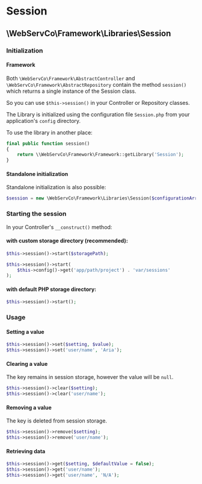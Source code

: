 # Session

## \WebServCo\Framework\Libraries\Session

### Initialization

#### Framework

Both `\WebServCo\Framework\AbstractController` and `\WebServCo\Framework\AbstractRepository` contain the method `session()` which returns a single instance of the Session class.

So you can use `$this->session()` in your Controller or Repository classes.

The Library is initialized using the configuration file `Session.php` from your application's `config` directory.

To use the library in another place:

```php
final public function session()
{
    return \\WebServCo\Framework\Framework::getLibrary('Session');
}
```

#### Standalone initialization

Standalone initialization is also possible:

```php
$session = new \WebServCo\Framework\Libraries\Session($configurationArray);
```

### Starting the session

In your Controller's `__construct()` method:

#### with custom storage directory (recommended):

```php
$this->session()->start($storagePath);

$this->session()->start(
    $this->config()->get('app/path/project') . 'var/sessions'
);
```

#### with default PHP storage directory:

```php
$this->session()->start();
```

### Usage

#### Setting a value

```php
$this->session()->set($setting, $value);
$this->session()->set('user/name', 'Aria');
```
#### Clearing a value

The key remains in session storage, however the value will be `null`.

```php
$this->session()->clear($setting);
$this->session()->clear('user/name');
```

#### Removing a value

The key is deleted from session storage.

```php
$this->session()->remove($setting);
$this->session()->remove('user/name');
```

#### Retrieving data

```php
$this->session()->get($setting, $defaultValue = false);
$this->session()->get('user/name');
$this->session()->get('user/name', 'N/A');
```
